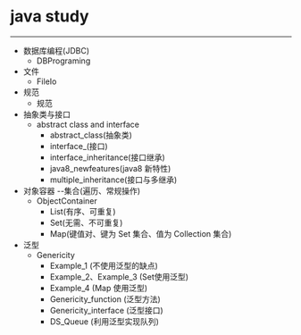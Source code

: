 # java study

---

- 数据库编程(JDBC)
  - DBPrograming
- 文件
  - FileIo
- 规范
  - 规范
- 抽象类与接口
  - abstract class and interface
    - abstract_class(抽象类)
    - interface\_(接口)
    - interface_inheritance(接口继承)
    - java8_newfeatures(java8 新特性)
    - multiple_inheritance(接口与多继承)
- 对象容器 --集合(遍历、常规操作)
  - ObjectContainer
    - List(有序、可重复)
    - Set(无需、不可重复)
    - Map(键值对、键为 Set 集合、值为 Collection 集合)
- 泛型
  - Genericity
    - Example_1 (不使用泛型的缺点)
	- Example_2、Example_3 (Set使用泛型)
	- Example_4 (Map 使用泛型)
	- Genericity_function (泛型方法)
	- Genericity_interface (泛型接口)
	- DS_Queue (利用泛型实现队列)
	
